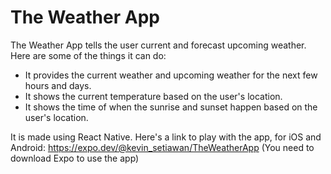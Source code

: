# The Weather App
The Weather App tells the user current and forecast upcoming weather. Here are some of the things it can do:
- It provides the current weather and upcoming weather for the next few hours and days.
- It shows the current temperature based on the user's location.
- It shows the time of when the sunrise and sunset happen based on the user's location.

It is made using React Native. Here's a link to play with the app, for iOS and Android: https://expo.dev/@kevin_setiawan/TheWeatherApp (You need to download Expo to use the app)
